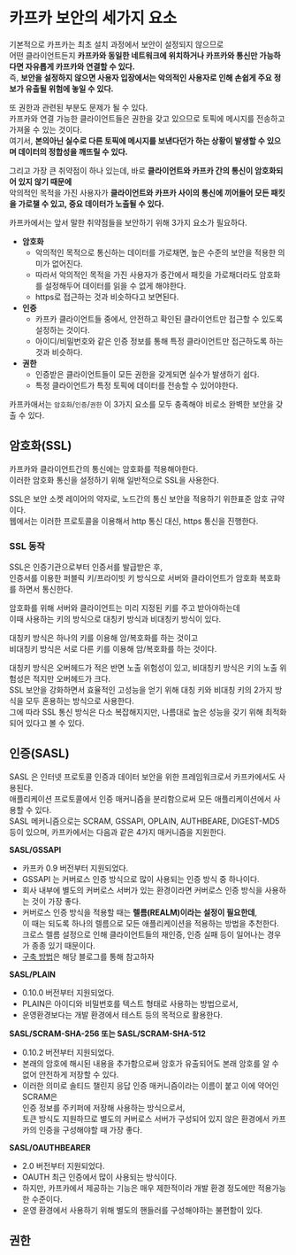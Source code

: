 # 카프카 보안의 세가지 요소  
    
기본적으로 카프카는 최초 설치 과정에서 보안이 설정되지 않으므로          
어떤 클라이언트든지 **카프카와 동일한 네트워크에 위치하거나 카프카와 통신만 가능하다면 자유롭게 카프카와 연결할 수 있다.**           
즉, **보안을 설정하지 않으면 사용자 입장에서는 악의적인 사용자로 인해 손쉽게 주요 정보가 유출될 위험에 놓일 수 있다.**      
     
또 권한과 관련된 부분도 문제가 될 수 있다.    
카프카와 연결 가능한 클라이언트들은 권한을 갖고 있으므로 토픽에 메시지를 전송하고 가져올 수 있는 것이다.       
여기서, **본의아닌 실수로 다른 토픽에 메시지를 보낸다던가 하는 상황이 발생할 수 있으며 데이터의 정합성을 깨뜨릴 수 있다.**      
 
그리고 가장 큰 취약점이 하나 있는데, 바로 **클라이언트와 카프카 간의 통신이 암호화되어 있지 않기 때문에**      
악의적인 목적을 가진 사용자가 **클라이언트와 카프카 사이의 통신에 끼어들어 모든 패킷을 가로챌 수 있고, 중요 데이터가 노출될 수 있다.**     

카프카에서는 앞서 말한 취약점들을 보안하기 위해 3가지 요소가 필요하다.   

* **암호화**     
    * 악의적인 목적으로 통신하는 데이터를 가로채면, 높은 수준의 보안을 적용한 의미가 없어진다.    
    * 따라서 악의적인 목적을 가진 사용자가 중간에서 패킷을 가로채더라도 암호화를 설정해두어 데이터를 읽을 수 없게 해야한다.   
    * https로 접근하는 것과 비슷하다고 보면된다.  
* **인증**    
    * 카프카 클라이언트들 중에서, 안전하고 확인된 클라이언트만 접근할 수 있도록 설정하는 것이다.   
    * 아이디/비밀번호와 같은 인증 정보를 통해 특정 클라이언트만 접근하도록 하는 것과 비슷하다.    
* **권한**   
    * 인증받은 클라이언트들이 모든 권한을 갖게되면 실수가 발생하기 쉽다.  
    * 특정 클라이언트가 특정 토픽에 데이터를 전송할 수 있어야한다.     

카프카애서는 `암호화`/`인증`/`권한` 이 3가지 요소를 모두 충족해야 비로소 완벽한 보안을 갖출 수 있다.  

## 암호화(SSL)    

카프카와 클라이언트간의 통신에는 암호화를 적용해야한다.      
이러한 암호화 통신을 설정하기 위해 일반적으로 SSL을 사용한다.  

SSL은 보안 소켓 레이어의 약자로, 노드간의 통신 보안을 적용하기 위한표준 암호 규약이다.   
웹에서는 이러한 프로토콜을 이용해서 http 통신 대신, https 통신을 진행한다.   

### SSL 동작   
SSL은 인증기관으로부터 인증서를 발급받은 후,       
인증서를 이용한 퍼블릭 키/프라이빗 키 방식으로 서버와 클라이언트가 암호화 복호화를 하면서 통신한다.       

암호화를 위해 서버와 클라이언트는 미리 지정된 키를 주고 받아야하는데   
이때 사용하는 키의 방식으로 대칭키 방식과 비대칭키 방식이 있다.    

대칭키 방식은 하나의 키를 이용해 암/복호화를 하는 것이고      
비대칭키 방식은 서로 다른 키를 이용해 암/복호화를 하는 것이다.   

대칭키 방식은 오버헤드가 적은 반면 노출 위험성이 있고, 비대칭키 방식은 키의 노출 위험성은 적지만 오버헤드가 크다.      
SSL 보안을 강화하면서 효율적인 고성능을 얻기 위해 대칭 키와 비대칭 키의 2가지 방식을 모두 혼용하는 방식으로 사용한다.   
그에 따라 SSL 통신 방식은 다소 복잡해지지만, 나름대로 높은 성능을 갖기 위해 최적화되어 있다고 볼 수 있다.   

## 인증(SASL)   
  
SASL 은 인터넷 프로토콜 인증과 데이터 보안을 위한 프레임워크로서 카프카에서도 사용된다.    
애플리케이션 프로토콜에서 인증 매커니즘을 분리함으로써 모든 애플리케이션에서 사용할 수 있다.    
SASL 메커니즘으로는 SCRAM, GSSAPI, OPLAIN, AUTHBEARE, DIGEST-MD5 등이 있으며, 
카프카에서는 다음과 같은 4가지 매커니즘을 지원한다.    

**SASL/GSSAPI**     
* 카프카 0.9 버전부터 지원되었다.       
* GSSAPI 는 커버로스 인증 방식으로 많이 사용되는 인증 방식 중 하나이다.      
* 회사 내부에 별도의 커버로스 서버가 있는 환경이라면 커버로스 인증 방식을 사용하는 것이 가장 좋다.     
* 커버로스 인증 방식을 적용할 때는 **렐름(REALM)이라는 설정이 필요한데**,   
  이 때는 되도록 하나의 렐름으로 모든 애플리케이션을 적용하는 방법을 추천한다.      
  크로스 렐름 설정으로 인해 클라이언트들의 재인증, 인증 실패 등이 일어나는 경우가 종종 있기 때문이다.      
* [구축 방법](https://blogger.pe.kr/920)은 해당 블로그를 통해 참고하자  
  
**SASL/PLAIN**    
* 0.10.0 버전부터 지원되었다.  
* PLAIN은 아이디와 비밀번호를 텍스트 형태로 사용하는 방법으로서,   
* 운영환경보다는 개발 환경에서 테스트 등의 목적으로 활용한다.  

**SASL/SCRAM-SHA-256 또는 SASL/SCRAM-SHA-512**   
* 0.10.2 버전부터 지원되었다.    
* 본래의 암호에 해시된 내용을 추가함으로써 암호가 유출되어도 본래 암호를 알 수 없어 안전하게 저장할 수 있다.  
* 이러한 의미로 솔티드 챌린지 응답 인증 매커니즘이라는 이름이 붙고 이에 약어인 SCRAM은   
  인증 정보를 주키퍼에 저장해 사용하는 방식으로서,  
  토큰 방식도 지원하므로 별도의 커버로스 서버가 구성되어 있지 않은 환경에서 카프카의 인증을 구성해야할 때 가장 좋다.  

**SASL/OAUTHBEARER**         
* 2.0 버전부터 지원되었다.  
* OAUTH 최근 인증에서 많이 사용되는 방식이다.   
* 하지만, 카프카에서 제공하는 기능은 매우 제한적이라 개발 환경 정도에만 적용가능한 수준이다.  
* 운영 환경에서 사용하기 위해 별도의 핸들러를 구성해야하는 불편함이 있다.   

## 권한

